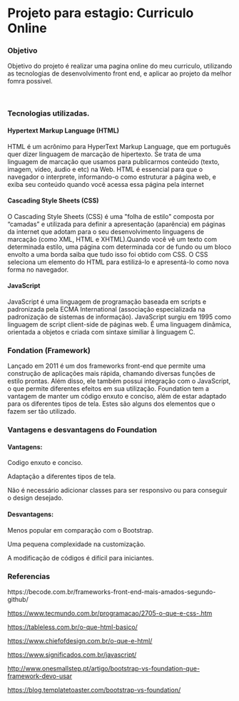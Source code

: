 <h1>Projeto para estagio: Curriculo Online</h1>

<h3>Objetivo</h3>

<p> Objetivo do projeto é realizar uma pagina online do meu curriculo, utilizando as tecnologias de desenvolvimento front end, e aplicar ao projeto da melhor fomra possivel.</p>
<br>

<h3>Tecnologias utilizadas.</h3>

<h4>Hypertext Markup Language (HTML)</h4>

<P>HTML é um acrônimo para HyperText Markup Language, que em português quer dizer linguagem de marcação de hipertexto. Se trata de uma linguagem de marcação que usamos para publicarmos conteúdo (texto, imagem, vídeo, áudio e etc) na Web. HTML é essencial para que o navegador o interprete, informando-o como estruturar a página web, e exiba seu conteúdo quando você acessa essa página pela internet</P>


<h4>Cascading Style Sheets (CSS)</h4>

<p>
O Cascading Style Sheets (CSS) é uma "folha de estilo" composta por “camadas” e utilizada para definir a apresentação (aparência) em páginas da internet que adotam para o seu desenvolvimento linguagens de marcação (como XML, HTML e XHTML).Quando você vê um texto com determinada estilo, uma página com determinada cor de fundo ou um bloco envolto a uma borda saiba que tudo isso foi obtido com CSS.
O CSS seleciona um elemento do HTML para estilizá-lo e apresentá-lo como nova forma no navegador.
</p>


<h4>JavaScript</h4>

<p>JavaScript é uma linguagem de programação baseada em scripts e padronizada pela ECMA International (associação especializada na padronização de sistemas de informação). JavaScript surgiu em 1995 como linguagem de script client-side de páginas web. É uma linguagem dinâmica, orientada a objetos e criada com sintaxe similiar à linguagem C.</p>


<h3>Fondation (Framework)</h3>

<p>Lançado em 2011 é um dos frameworks front-end que permite uma construção de aplicações mais rápida, chamando diversas funções de estilo prontas. Além disso, ele também possui integração com o JavaScript, o que permite diferentes efeitos em sua utilização.
Foundation tem a vantagem de manter um código enxuto e conciso, além de estar adaptado para os diferentes tipos de tela. Estes são alguns dos elementos que o fazem ser tão utilizado.</p>

<h3>Vantagens e desvantagens do Foundation</h3>

<h4>Vantagens:</h4> 

<p>Codigo enxuto e conciso.</p>
<p>Adaptação a diferentes tipos de tela.</p>
<p>Não é necessário adicionar classes para ser responsivo ou para conseguir o design desejado.</p>

<h4>Desvantagens:</h4>
<p>Menos popular em comparação com o Bootstrap.</p>
<p>Uma pequena complexidade na customização.</p>
<p>A modificação de códigos é difícil para iniciantes.</p>

<h3>Referencias</h3>
<p>
https://becode.com.br/frameworks-front-end-mais-amados-segundo-github/

https://www.tecmundo.com.br/programacao/2705-o-que-e-css-.htm

https://tableless.com.br/o-que-html-basico/

https://www.chiefofdesign.com.br/o-que-e-html/

https://www.significados.com.br/javascript/

http://www.onesmallstep.pt/artigo/bootstrap-vs-foundation-que-framework-devo-usar

https://blog.templatetoaster.com/bootstrap-vs-foundation/
</p>
